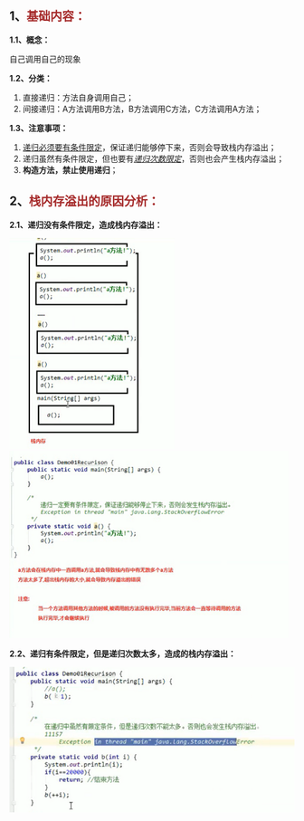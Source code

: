 ## 1、<span style="color:brown">基础内容：</span>

**1.1、概念：**

自己调用自己的现象

**1.2、分类：**

1. 直接递归：方法自身调用自己；
2. 间接递归：A方法调用B方法，B方法调用C方法，C方法调用A方法；

**1.3、注意事项：**

1. <u>递归必须要有条件限定</u>，保证递归能够停下来，否则会导致栈内存溢出；
2. 递归虽然有条件限定，但也要有<u>*递归次数限定*</u>，否则也会产生栈内存溢出；
3. **构造方法，禁止使用递归**；



## 2、<span style="color:brown">栈内存溢出的原因分析：</span>

**2.1、递归没有条件限定，造成栈内存溢出：**

<img src="https://raw.githubusercontent.com/root-bine/image/main/Typora-image/%E6%9D%A1%E4%BB%B6%E9%99%90%E5%AE%9A1.png" style="zoom: 67%;" />

<img src="https://raw.githubusercontent.com/root-bine/image/main/Typora-image/%E6%9D%A1%E4%BB%B6%E9%99%90%E5%AE%9A2.png" alt="条件限定2" style="zoom: 67%;" />

**2.2、递归有条件限定，但是递归次数太多，造成的栈内存溢出：**

![](https://raw.githubusercontent.com/root-bine/image/main/Typora-image/%E9%80%92%E5%BD%92%E6%AC%A1%E6%95%B0.png)



